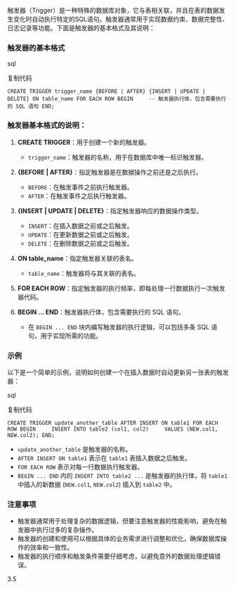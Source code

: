 触发器（Trigger）是一种特殊的数据库对象，它与表相关联，并且在表的数据发生变化时自动执行特定的SQL语句。触发器通常用于实现数据约束、数据完整性、日志记录等功能。下面是触发器的基本格式及其说明：

### 触发器的基本格式

sql

复制代码

`CREATE TRIGGER trigger_name {BEFORE | AFTER} {INSERT | UPDATE | DELETE} ON table_name FOR EACH ROW BEGIN     -- 触发器执行体，包含需要执行的 SQL 语句 END;`

### 触发器基本格式的说明：

1. **CREATE TRIGGER**：用于创建一个新的触发器。
    
    - `trigger_name`：触发器的名称，用于在数据库中唯一标识触发器。
2. **{BEFORE | AFTER}**：指定触发器是在数据操作之前还是之后执行。
    
    - `BEFORE`：在触发事件之前执行触发器。
    - `AFTER`：在触发事件之后执行触发器。
3. **{INSERT | UPDATE | DELETE}**：指定触发器响应的数据操作类型。
    
    - `INSERT`：在插入数据之前或之后触发。
    - `UPDATE`：在更新数据之前或之后触发。
    - `DELETE`：在删除数据之前或之后触发。
4. **ON table_name**：指定触发器关联的表名。
    
    - `table_name`：触发器将与其关联的表名。
5. **FOR EACH ROW**：指定触发器的执行频率，即每处理一行数据执行一次触发器代码。
    
6. **BEGIN ... END**：触发器执行体，包含需要执行的 SQL 语句。
    
    - 在 `BEGIN ... END` 块内编写触发器的执行逻辑，可以包括多条 SQL 语句，用于实现所需的功能。

### 示例

以下是一个简单的示例，说明如何创建一个在插入数据时自动更新另一张表的触发器：

sql

复制代码

`CREATE TRIGGER update_another_table AFTER INSERT ON table1 FOR EACH ROW BEGIN     INSERT INTO table2 (col1, col2)     VALUES (NEW.col1, NEW.col2); END;`

- `update_another_table` 是触发器的名称。
- `AFTER INSERT ON table1` 表示在 `table1` 表插入数据之后触发。
- `FOR EACH ROW` 表示对每一行数据执行触发器。
- `BEGIN ... END` 内的 `INSERT INTO table2 ...` 是触发器的执行体，将 `table1` 中插入的新数据 (`NEW.col1`, `NEW.col2`) 插入到 `table2` 中。

### 注意事项

- 触发器通常用于处理复杂的数据逻辑，但要注意触发器的性能影响，避免在触发器中执行过多的复杂操作。
- 触发器的创建和使用可以根据具体的业务需求进行调整和优化，确保数据库操作的效率和一致性。
- 触发器的执行顺序和触发条件需要仔细考虑，以避免意外的数据处理逻辑错误。

3.5